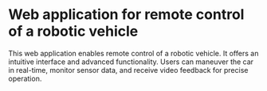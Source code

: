 # Web application for remote control of a robotic vehicle
This web application enables remote control of a robotic vehicle. It offers an intuitive interface and advanced functionality. Users can maneuver the car in real-time, monitor sensor data, and receive video feedback for precise operation.
